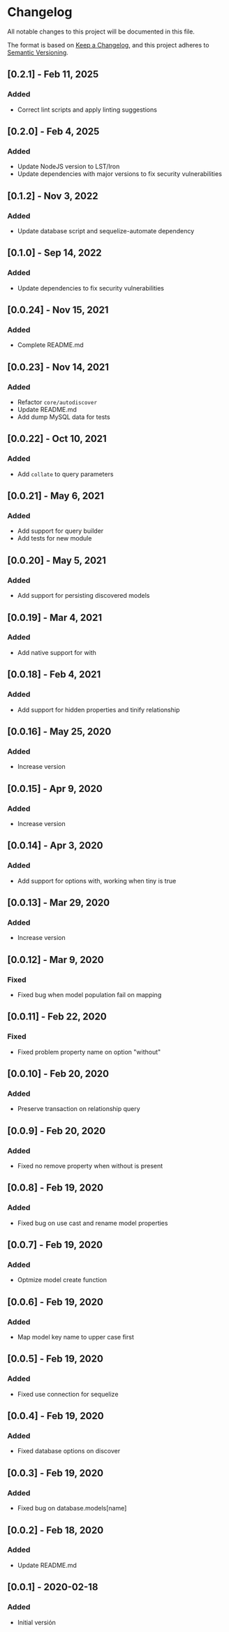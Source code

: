 # Changelog

All notable changes to this project will be documented in this file.

The format is based on [Keep a Changelog](https://keepachangelog.com/en/1.0.0/),
and this project adheres to [Semantic Versioning](https://semver.org/spec/v2.0.0.html).

## [0.2.1] - Feb 11, 2025

### Added

- Correct lint scripts and apply linting suggestions

## [0.2.0] - Feb 4, 2025

### Added

- Update NodeJS version to LST/Iron
- Update dependencies with major versions to fix security vulnerabilities

## [0.1.2] - Nov 3, 2022

### Added

- Update database script and sequelize-automate dependency

## [0.1.0] - Sep 14, 2022

### Added

- Update dependencies to fix security vulnerabilities

## [0.0.24] - Nov 15, 2021

### Added

- Complete README.md

## [0.0.23] - Nov 14, 2021

### Added

- Refactor `core/autodiscover`
- Update README.md
- Add dump MySQL data for tests

## [0.0.22] - Oct 10, 2021

### Added

- Add `collate` to query parameters

## [0.0.21] - May 6, 2021

### Added

- Add support for query builder
- Add tests for new module

## [0.0.20] - May 5, 2021

### Added

- Add support for persisting discovered models

## [0.0.19] - Mar 4, 2021

### Added

- Add native support for with

## [0.0.18] - Feb 4, 2021

### Added

- Add support for hidden properties and tinify relationship

## [0.0.16] - May 25, 2020

### Added

- Increase version

## [0.0.15] - Apr 9, 2020

### Added

- Increase version

## [0.0.14] - Apr 3, 2020

### Added

- Add support for options with, working when tiny is true

## [0.0.13] - Mar 29, 2020

### Added

- Increase version

## [0.0.12] - Mar 9, 2020

### Fixed

- Fixed bug when model population fail on mapping

## [0.0.11] - Feb 22, 2020

### Fixed

- Fixed problem property name on option "without"

## [0.0.10] - Feb 20, 2020

### Added

- Preserve transaction on relationship query

## [0.0.9] - Feb 20, 2020

### Added

- Fixed no remove property when without is present

## [0.0.8] - Feb 19, 2020

### Added

- Fixed bug on use cast and rename model properties

## [0.0.7] - Feb 19, 2020

### Added

- Optmize model create function

## [0.0.6] - Feb 19, 2020

### Added

- Map model key name to upper case first

## [0.0.5] - Feb 19, 2020

### Added

- Fixed use connection for sequelize

## [0.0.4] - Feb 19, 2020

### Added

- Fixed database options on discover

## [0.0.3] - Feb 19, 2020

### Added

- Fixed bug on database.models[name]

## [0.0.2] - Feb 18, 2020

### Added

- Update README.md

## [0.0.1] - 2020-02-18

### Added

- Initial versión
